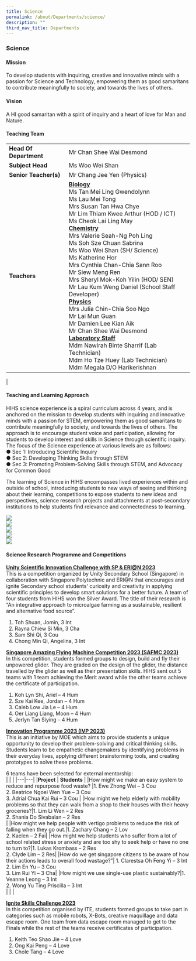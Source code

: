 ```yaml
---
title: Science
permalink: /about/Departments/science/
description: ""
third_nav_title: Departments
---
```

### **Science**

#### **Mission**<br>
To develop students with inquiring, creative and innovative minds with a passion for Science and Technology, empowering them as good samaritans to contribute meaningfully to society, and towards the lives of others.
#### **Vision**<br>
A HI good samaritan with a spirit of inquiry and a heart of love for Man and Nature.

#### **Teaching Team**

|  |  |
|---|---|
|**Head Of Department**| Mr Chan Shee Wai Desmond |
|**Subject Head**| Ms Woo Wei Shan|
|**Senior Teacher(s)**| Mr Chang Jee Yen (Physics)|
|**Teachers**| **<u>Biology</u>**<br>Ms Tan Mei Ling Gwendolynn<br>Ms Lau Mei Tong<br>Mrs Susan Tan Hwa Chye<br>Mr Lim Thiam Kwee Arthur (HOD / ICT)<br>Ms Cheok Lai Ling May<br>**<u>Chemistry</u>**<br>Mrs Valerie Seah-Ng Poh Ling<br>Ms Soh Sze Chuan Sabrina<br>Ms Woo Wei Shan (SH/ Science)<br>Ms Katherine Hor<br>Mrs Cynthia Chan-Chia Sann Roo<br>Mr Siew Meng Ren<br>Mrs Sheryl Mok-Koh Yilin (HOD/ SEN)<br>Mr Lau Kum Weng Daniel (School Staff Developer)<br>**<u>Physics</u>**<br>Mrs Julia Chin-Chia Soo Ngo<br>Mr Lai Mun Guan<br>Mr Damien Lee Kian Aik<br>Mr Chan Shee Wai Desmond<br>**<u>Laboratory Staff</u>**<br>Mdm Nawirah Binte Sharrif (Lab Technician)<br> Mdm Ho Tze Huey (Lab Technician) <br>Mdm Megala D/O Harikerishnan |  |  
|

#### **Teaching and Learning Approach**
HIHS science experience is a spiral curriculum across 4 years, and is anchored on the mission to develop students with inquiring and innovative minds with a passion for STEM, empowering them as good samaritans to contribute meaningfully to society, and towards the lives of others. The approach is to encourage student voice and participation, allowing for students to develop interest and skills in Science through scientific inquiry. The focus of the Science experience at various levels are as follows:<br>
●	Sec 1: Introducing Scientific Inquiry<br>
●	Sec 2: Developing Thinking Skills through STEM<br>
●	Sec 3: Promoting Problem-Solving Skills through STEM, and Advocacy for Common Good

The learning of Science in HIHS encompasses lived experiences within and outside of school, introducing students to new ways of seeing and thinking about their learning, competitions to expose students to new ideas and perspectives, science research projects and attachments at post-secondary institutions to help students find relevance and connectedness to learning.

![](/images/Science%20Department/Students%20Engaging%20in%20scientific%20inquiry.png)<br>
![](/images/Science%20Department/Students%20Make%20Their%20Thinking%20Visible.png)<br>
![](/images/Science%20Department/Sec%202%20Students%20Reseaching%20collaboratively%20on%20Solar%20energy.png)<br>
![](/images/Science%20Department/Devices%20raised%20to%20capture%20interesting%20points.png)<br>
![](/images/Science%20Department/Sec%201%20Students%20prototyping%20a%20water%20filtration.png)<br>


#### **Science Research Programme and Competitions**

**<u>Unity Scientific Innovation Challenge with SP &amp; ERI@N 2023</u>**<br>
This is a competition organized by Unity Secondary School (Singapore) in collaboration
with Singapore Polytechnic and ERI@N that encourages and ignite Secondary school
students' curiosity and creativity in applying scientific principles to develop smart
solutions for a better future. A team of four students from HIHS won the Silver Award.
The title of their research is “An integrative approach to microalgae farming as a
sustainable, resilient and alternative food source”.
1. Toh Shuan, Jomin, 3 Int<br>
2. Rayna Chiew Si Min, 3 Cha<br>
3. Sam Shi Qi, 3 Cou<br>
4. Chong Min Qi, Angelina, 3 Int<br>

**<u>Singapore Amazing Flying Machine Competition 2023 (SAFMC 2023)</u>**<br>
In this competition, students formed groups to design, build and fly their unpowered
glider. They are graded on the design of the glider, the distance travelled by the glider
as well as their presentation skills. HIHS sent out 5 teams with 1 team achieving the
Merit award while the other teams achieve the certificate of participation.
1. Koh Lyn Shi, Ariel – 4 Hum<br>
2. Sze Kai Kee, Jordan – 4 Hum<br>
3. Caleb Low Jia Le – 4 Hum<br>
4. Oer Liang Liang, Moon – 4 Hum<br>
5. Jerlyn Tan Siying – 4 Hum<br>

**<u>Innovation Programme 2023 (IVP 2023)</u>**<br>
This is an initiative by MOE which aims to provide students a unique opportunity to
develop their problem-solving and critical thinking skills. Students learn to be empathetic
changemakers by identifying problems in their everyday lives, applying different
brainstorming tools, and creating prototypes to solve these problems.<br>

6 teams have been selected for external mentorship:<br>
|  |  |
|---|---|
|**Project** | **Students** | 
|How might we make an easy system to reduce and repurpose food waste? |1. Ewe Zhong Wei – 3 Cou <br>2. Beatrice Ngoei Wen Yue – 3 Cou <br>3. Adrial Chua Kai Rui – 3 Cou |
|How might we help elderly with mobility problems so that they can walk from a shop to their houses with their heavy groceries?|1. Lim Li Wen – 2 Res<br> 2. Shania Do Sivabalan – 2 Res <br>|
|How might we help people with vertigo problems to reduce the risk of falling when they go out.|1. Zachary Chang – 2 Lov <br> 2. Kaelen – 2 Fai|
|How might we help students who suffer from a lot of school related stress or anxiety and are too shy to seek help or have no one to turn to?|1. Lukas Krombass – 2 Res <br> 2. Clyde Lim – 2 Res|
|How do we get singapore citizens to be aware of how their actions leads to overall food wastage?”| 1. Clarestsa Oh Feng Yi – 3 Int<br> 2. Lim En Yu – 3 Cou<br>3. Lim Rui Yi – 3 Cha|
|How might we use single-use plastic sustainably?|1. Veanne Leong – 3 Int<br> 2. Wong Yu Ting Priscilla – 3 Int<br>| |
|

**<u>Ignite Skills Challenge 2023</u>**<br>
In this competition organised by ITE, students formed groups to take part in categories such as mobile robots, X-Bots, creative maquillage and data escape room. One team from data escape room managed to get to the Finals while the rest of the teams receive certificates of participation.<br>
1. Keith Teo Shao Jie – 4 Love <br>
2. Ong Kai Peng – 4 Love<br>
3. Chole Tang – 4 Love<br>